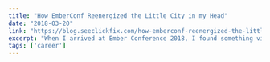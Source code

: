 ```yaml
---
title: "How EmberConf Reenergized the Little City in my Head"
date: "2018-03-20"
link: "https://blog.seeclickfix.com/how-emberconf-reenergized-the-little-city-in-my-head-ef3c9cd07505"
excerpt: "When I arrived at Ember Conference 2018, I found something vital for long-term success as a developer."
tags: ['career']
---
```

